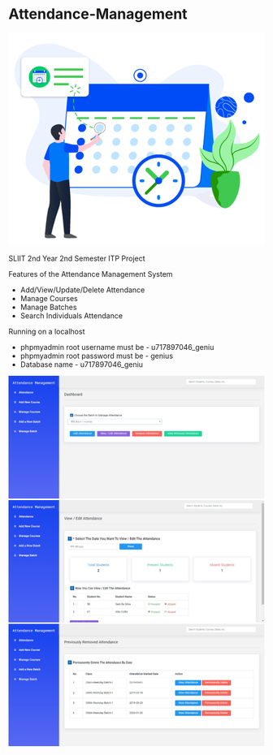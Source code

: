 # Attendance-Management
![Intro of Attendance System](https://raw.githubusercontent.com/Fasliya/Attendance-Management/master/screenshots/4.png)
 
 SLIIT 2nd Year 2nd Semester ITP  Project
 
 Features of the Attendance Management System
 - Add/View/Update/Delete Attendance
 - Manage Courses
 - Manage Batches
 - Search Individuals Attendance
 
 Running on a localhost
 - phpmyadmin root username must be - u717897046_geniu
 - phpmyadmin root password must be - genius
 - Database name - u717897046_geniu
  
![Screenshot of Attendance System](https://raw.githubusercontent.com/Fasliya/Attendance-Management/master/screenshots/1.jpg)
![Screenshot of Attendance System](https://raw.githubusercontent.com/Fasliya/Attendance-Management/master/screenshots/2.jpg)
![Screenshot of Attendance System](https://raw.githubusercontent.com/Fasliya/Attendance-Management/master/screenshots/3.jpg)
